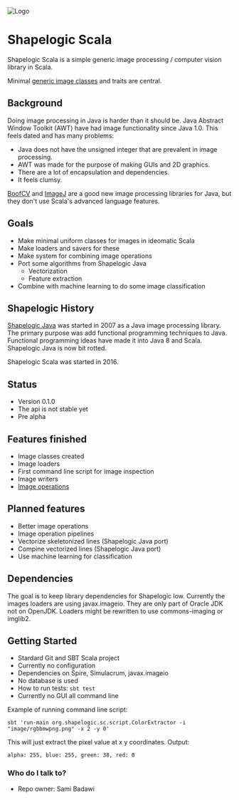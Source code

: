 ![Logo](https://github.com/sami-badawi/shapelogic/blob/master/docs/image/shapelogicsmallgradient.png)

# Shapelogic Scala #

Shapelogic Scala is a simple generic image processing / computer vision library in Scala. 

Minimal [generic image classes](https://github.com/sami-badawi/shapelogic-scala/wiki/Image-Classes-and-Traits) and traits are central.

## Background ##

Doing image processing in Java is harder than it should be.
Java Abstract Window Toolkit (AWT) have had image functionality since Java 1.0.
This feels dated and has many problems:
* Java does not have the unsigned integer that are prevalent in image processing.
* AWT was made for the purpose of making GUIs and 2D graphics.
* There are a lot of encapsulation and dependencies.
* It feels clumsy.

[BoofCV](http://boofcv.org) and [ImageJ](https://imagej.nih.gov/ij/features.html)
are a good new image processing libraries for Java, but they don't use Scala's advanced language features.

## Goals ##

* Make minimal uniform classes for images in ideomatic Scala
* Make loaders and savers for these
* Make system for combining image operations
* Port some algorithms from Shapelogic Java 
  * Vectorization 
  * Feature extraction
* Combine with machine learning to do some image classification

## Shapelogic History ##

[Shapelogic Java](http://shapelogic.org) was started in 2007 as a Java image processing library.
The primary purpose was add functional programming techniques to Java.
Functional programming ideas have made it into Java 8 and Scala.
Shapelogic Java is now bit rotted. 

Shapelogic Scala was started in 2016. 

## Status ##

* Version 0.1.0
* The api is not stable yet
* Pre alpha

## Features finished ##

* Image classes created
* Image loaders
* First command line script for image inspection
* Image writers
* [Image operations](https://github.com/sami-badawi/shapelogic-scala/wiki/Image-Operations)

## Planned features ##

* Better image operations
* Image operation pipelines
* Vectorize skeletonized lines (Shapelogic Java port)
* Compine vectorized lines (Shapelogic Java port)
* Use machine learning for classification

## Dependencies ##

The goal is to keep library dependencies for Shapelogic low.
Currently the images loaders are using javax.imageio. They are only part of Oracle JDK not on OpenJDK.
Loaders might be rewritten to use commons-imaging or imglib2.

## Getting Started ##

* Stardard Git and SBT Scala project
* Currently no configuration
* Dependencies on Spire, Simulacrum, javax.imageio
* No database is used
* How to run tests: ```sbt test```
* Currently no GUI all command line

Example of running command line script:
```
sbt 'run-main org.shapelogic.sc.script.ColorExtractor -i "image/rgbbmwpng.png" -x 2 -y 0'
```
This will just extract the pixel value at x y coordinates. Output:

```
alpha: 255, blue: 255, green: 38, red: 0
```

### Who do I talk to? ###

* Repo owner: Sami Badawi
